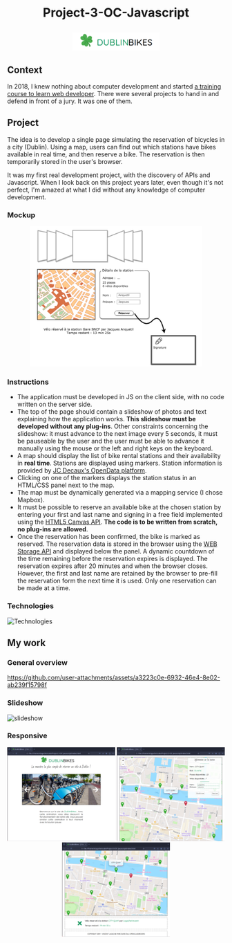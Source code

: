 # <p align="center">Project-3-OC-Javascript</p>

<div align="center">
  <img src="/assets/logo.png" alt="logo" width="200"/>
</div>


## Context

In 2018, I knew nothing about computer development and started [a training course to learn web developer](https://openclassrooms.com/fr/paths/48-developpeur-web-junior). There were several projects to hand in and defend in front of a jury. It was one of them.

## Project

The idea is to develop a single page simulating the reservation of bicycles in a city (Dublin). Using a map, users can find out which stations have bikes available in real time, and then reserve a bike. The reservation is then temporarily stored in the user's browser.


It was my first real development project, with the discovery of APIs and Javascript. When I look back on this project years later, even though it's not perfect, I'm amazed at what I did without any knowledge of computer development.

### Mockup

<div align="center">
  <img src="/assets/mockup.png" alt="mockup" width="400"/>
</div>

 ### Instructions

- The application must be developed in JS on the client side, with no code written on the server side.
- The top of the page should contain a slideshow of photos and text explaining how the application works. **This slideshow must be developed without any plug-ins**. Other constraints concerning the slideshow: it must advance to the next image every 5 seconds, it must be pauseable by the user and the user must be able to advance it manually using the mouse or the left and right keys on the keyboard.
- A map should display the list of bike rental stations and their availability in **real time**. Stations are displayed using markers. Station information is provided by [JC Decaux's OpenData platform](https://developer.jcdecaux.com/#/home).
- Clicking on one of the markers displays the station status in an HTML/CSS panel next to the map.
- The map must be dynamically generated via a mapping service (I chose Mapbox).
- It must be possible to reserve an available bike at the chosen station by entering your first and last name and signing in a free field implemented using the [HTML5 Canvas API](https://developer.mozilla.org/en-US/docs/Web/API/Canvas_API). **The code is to be written from scratch, no plug-ins are allowed**.
- Once the reservation has been confirmed, the bike is marked as reserved. The reservation data is stored in the browser using the [WEB Storage API](https://developer.mozilla.org/fr/docs/Web/API/Web_Storage_API) and displayed below the panel. A dynamic countdown of the time remaining before the reservation expires is displayed. The reservation expires after 20 minutes and when the browser closes. However, the first and last name are retained by the browser to pre-fill the reservation form the next time it is used. Only one reservation can be made at a time.

 ### Technologies
 
![Technologies ](https://skillicons.dev/icons?i=js,html,css)

 ## My work

 ### General overview

 https://github.com/user-attachments/assets/a3223c0e-6932-46e4-8e02-ab239f15798f

 ### Slideshow

 ![slideshow](/assets/slideshow.gif)

 ### Responsive

 <p align="center">
  <img src="/assets/responsive_1.png" alt="responsive 1" width="250"/>
  <img src="/assets/responsive_2.png" alt="responsive 2" width="250"/>
  <img src="/assets/responsive_3.png" alt="responsive 3" width="250"/>
</p>